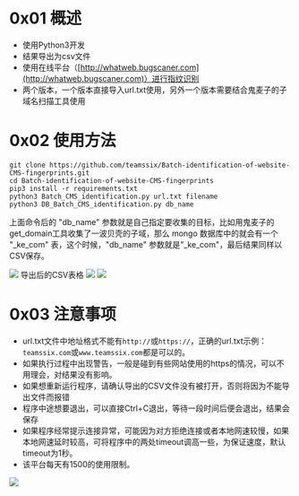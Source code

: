 # 0x01 概述
* 使用Python3开发
* 结果导出为csv文件
* 使用在线平台（[http://whatweb.bugscaner.com](http://whatweb.bugscaner.com)）进行指纹识别
* 两个版本，一个版本直接导入url.txt使用，另外一个版本需要结合鬼麦子的子域名扫描工具使用

# 0x02 使用方法
```
git clone https://github.com/teamssix/Batch-identification-of-website-CMS-fingerprints.git
cd Batch-identification-of-website-CMS-fingerprints
pip3 install -r requirements.txt
python3 Batch_CMS_identification.py url.txt filename
python3 DB_Batch_CMS_identification.py db_name
```

上面命令后的 "db_name" 参数就是自己指定要收集的目标，比如用鬼麦子的get_domain工具收集了一波贝壳的子域，那么 mongo 数据库中的就会有一个 "_ke_com" 表，这个时候，"db_name" 参数就是"_ke_com"，最后结果同样以CSV保存。


![](https://teamssix.oss-cn-hangzhou.aliyuncs.com/cmsshibie1.png)
导出后的CSV表格
![](https://teamssix.oss-cn-hangzhou.aliyuncs.com/Batch_CMS_identification2.png)
![](https://teamssix.oss-cn-hangzhou.aliyuncs.com/Batch_CMS_identification3.png)

# 0x03 注意事项
* url.txt文件中地址格式不能有```http://```或```https://```，正确的url.txt示例：```teamssix.com```或```www.teamssix.com```都是可以的。
* 如果执行过程中出现警告，一般是碰到有些网站使用的https的情况，可以不用理会，对结果没有影响。
* 如果想重新运行程序，请确认导出的CSV文件没有被打开，否则将因为不能导出文件而报错
* 程序中途想要退出，可以直接Ctrl+C退出，等待一段时间后便会退出，结果会保存
* 如果程序经常提示连接异常，可能因为对方拒绝连接或者本地网速较慢，如果本地网速延时较高，可将程序中的两处timeout调高一些，为保证速度，默认timeout为1秒。
* 该平台每天有1500的使用限制。

![](https://teamssix.oss-cn-hangzhou.aliyuncs.com/TeamsSix_Subscription_Logo2.png)
